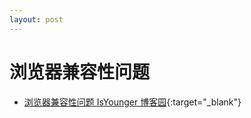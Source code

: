 ```yaml
---
layout: post
---
```


# 浏览器兼容性问题

* [浏览器兼容性问题 IsYounger 博客园](http://www.cnblogs.com/da-guang/p/4171767.html){:target="_blank"}
